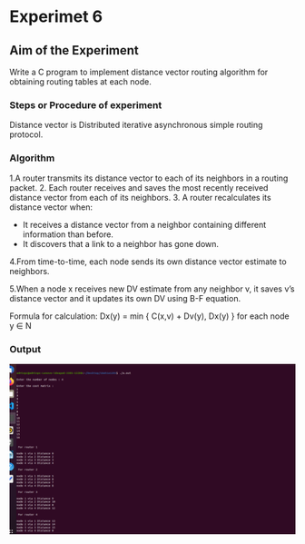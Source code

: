 # Experimet 6

## Aim of the Experiment
Write a C program to implement distance vector routing algorithm for obtaining routing tables at each node.

### Steps or Procedure of experiment

Distance vector is Distributed iterative asynchronous simple routing protocol.

### Algorithm

1.A router transmits its distance vector to each of its neighbors in a routing packet.
2. Each router receives and saves the most recently received distance vector from each of its neighbors.
3. A router recalculates its distance vector when:
  - It receives a distance vector from a neighbor containing different information than before.
  - It discovers that a link to a neighbor has gone down.

4.From time-to-time, each node sends its own distance vector estimate to neighbors.

5.When a node x receives new DV estimate from any neighbor v, it saves v’s distance vector and it updates its own DV using B-F equation.

 Formula for calculation:  Dx(y) = min { C(x,v) + Dv(y), Dx(y) } for each node y ∈ N

### Output
 
 
![output](distance_vector.png)

